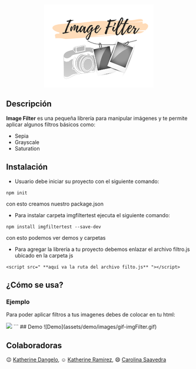 <p align="center">
  <img src="assets/demo/images/logo.png"/>
</p>

## Descripción

**Image Filter** es una pequeña librería para manipular imágenes y te permite aplicar algunos filtros básicos como: 
- Sepia 
- Grayscale
- Saturation

## Instalación

- Usuario debe iniciar su proyecto con el siguiente comando:
```
npm init
```
con esto creamos nuestro package.json

- Para instalar carpeta imgfiltertest ejecuta el siguiente comando:
```
npm install imgfiltertest --save-dev
```
con esto podemos ver demos y carpetas

- Para agregar la librería a tu proyecto debemos enlazar el archivo filtro.js ubicado en la carpeta js
```
<script src=" **aquí va la ruta del archivo filto.js** "></script>
```

## ¿Cómo se usa?
### Ejemplo

Para poder aplicar filtros a tus imagenes debes de colocar en tu html:


<!-- Llama a la función para cargar filtro -->
<body onload="loadFilter();">

<!-- Imagen para aplicar filtros -->
<img id="sepia" src="./tuImagen.png"/>
```
## Demo
![Demo](assets/demo/images/gif-imgFilter.gif)

## Colaboradoras

:wink: [Katherine Dangelo](https://github.com/Kdangelo),
:relaxed: [Katherine Ramirez](https://github.com/katherineRamirez),
:smile: [Carolina Saavedra](https://github.com/saahub)
```